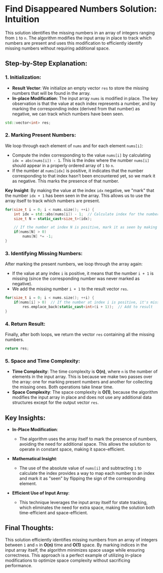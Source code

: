 # Find Disappeared Numbers Solution: Intuition

This solution identifies the missing numbers in an array of integers ranging from `1` to `n`. The algorithm modifies the input array in place to track which numbers are present and uses this modification to efficiently identify missing numbers without requiring additional space.

## Step-by-Step Explanation:

### 1. **Initialization**:
   - **Result Vector**: We initialize an empty vector `res` to store the missing numbers that will be found in the array.
   - **In-place Modification**: The input array `nums` is modified in place. The key observation is that the value at each index represents a number, and by marking the corresponding index (derived from that number) as negative, we can track which numbers have been seen.

   ```cpp
   std::vector<int> res;
   ```

### 2. **Marking Present Numbers**:
   We loop through each element of `nums` and for each element `nums[i]`:
   - Compute the index corresponding to the value `nums[i]` by calculating `idx = abs(nums[i]) - 1`. This is the index where the number `nums[i]` should appear in a properly ordered array of `1` to `n`.
   - If the number at `nums[idx]` is positive, it indicates that the number corresponding to that index hasn’t been encountered yet, so we mark it as negative. This marks the presence of that number.
   
   **Key Insight**: By making the value at the index `idx` negative, we "mark" that the number `idx + 1` has been seen in the array. This allows us to use the array itself to track which numbers are present.

   ```cpp
   for(size_t i = 0; i < nums.size(); ++i) {
       int idx = std::abs(nums[i]) - 1;  // Calculate index for the number
       size_t N = static_cast<size_t>(idx);

       // If the number at index N is positive, mark it as seen by making it negative
       if(nums[N] > 0)
           nums[N] *= -1;
   }
   ```

### 3. **Identifying Missing Numbers**:
   After marking the present numbers, we loop through the array again:
   - If the value at any index `i` is positive, it means that the number `i + 1` is missing (since the corresponding number was never marked as negative).
   - We add the missing number `i + 1` to the result vector `res`.

   ```cpp
   for(size_t i = 0; i < nums.size(); ++i) {
       if(nums[i] > 0)  // If the number at index i is positive, it's missing
           res.emplace_back(static_cast<int>(i + 1));  // Add to result
   }
   ```

### 4. **Return Result**:
   Finally, after both loops, we return the vector `res` containing all the missing numbers.

   ```cpp
   return res;
   ```

### 5. **Space and Time Complexity**:
   - **Time Complexity**: The time complexity is **O(n)**, where `n` is the number of elements in the input array. This is because we make two passes over the array: one for marking present numbers and another for collecting the missing ones. Both operations take linear time.
   - **Space Complexity**: The space complexity is **O(1)**, because the algorithm modifies the input array in place and does not use any additional data structures except for the output vector `res`.

## Key Insights:

- **In-Place Modification**: 
  - The algorithm uses the array itself to mark the presence of numbers, avoiding the need for additional space. This allows the solution to operate in constant space, making it space-efficient.
  
- **Mathematical Insight**:
  - The use of the absolute value of `nums[i]` and subtracting `1` to calculate the index provides a way to map each number to an index and mark it as "seen" by flipping the sign of the corresponding element.

- **Efficient Use of Input Array**:
  - This technique leverages the input array itself for state tracking, which eliminates the need for extra space, making the solution both time-efficient and space-efficient.

## Final Thoughts:

This solution efficiently identifies missing numbers from an array of integers between `1` and `n` in **O(n)** time and **O(1)** space. By marking indices in the input array itself, the algorithm minimizes space usage while ensuring correctness. This approach is a perfect example of utilizing in-place modifications to optimize space complexity without sacrificing performance.
